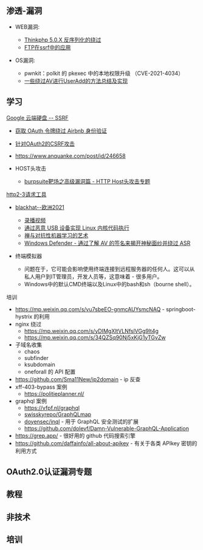 ## 渗透-漏洞

- WEB漏洞:
  - [Thinkphp 5.0.X 反序列化的绕过](https://www.anquanke.com/post/id/265355#h2-8)
  - [FTP在ssrf中的应用](https://zhuanlan.zhihu.com/p/403107001)


- OS漏洞:
  - pwnkit：polkit 的 pkexec 中的本地权限升级 （CVE-2021-4034）
  - [一些绕过AV进行UserAdd的方法总结及实现](https://www.anquanke.com/post/id/264890)

## 学习

[Google 云端硬盘 -- SSRF](https://github.com/httpvoid/writeups/blob/main/Hacking-Google-Drive-Integrations.md)
 - [窃取 OAuth 令牌绕过 Airbnb 身份验证](https://zhuanlan.zhihu.com/p/27611465)
 - [针对OAuth2的CSRF攻击](https://www.jianshu.com/p/c7c8f51713b6)
 - https://www.anquanke.com/post/id/246658

- HOST头攻击
  - [burpsuite靶场之高级漏洞篇 - HTTP Host头攻击专题](https://www.anquanke.com/post/id/246515)

[http2-3请求工具](https://github.com/neex/http2smugl)


- [blackhat--欧洲2021](https://www.blackhat.com/eu-21/briefings/schedule/)
  - [录播视频](https://www.youtube.com/playlist?list=PLH15HpR5qRsW62N-GLRb1q56Zr7sm10rF)
  - [通过恶意 USB 设备实现 Linux 内核代码执行](https://www.blackhat.com/eu-21/briefings/schedule/#achieving-linux-kernel-code-execution-through-a-malicious-usb-device-24776)
  - [禅与对抗性机器学习的艺术](https://www.blackhat.com/eu-21/briefings/schedule/#zen-and-the-art-of-adversarial-machine-learning-24746)
  - [Windows Defender - 通过了解 AV 的签名来揭开神秘面纱并绕过 ASR](https://www.blackhat.com/eu-21/briefings/schedule/#windows-defender---demystifying-and-bypassing-asr-by-understanding-the-avs-signatures-24866)


- 终端模拟器

  - 问题在于，它可能会影响使用终端连接到远程服务器的任何人。这可以从私人用户到IT管理员，开发人员等，这意味着 - 很多用户。
  - Windows中的默认CMD终端以及Linux中的bash和sh（bourne shell）。



培训
- https://mp.weixin.qq.com/s/vu7sbeEO-gnmcAUYsmcNAQ - springboot-hystrix 的利用
- nginx 绕过
    - https://mp.weixin.qq.com/s/yDIMgXltVLNfslVGg9lt4g
    - https://mp.weixin.qq.com/s/34QZSq90Nj5xKjG1yTGvZw
- 子域名收集
    - chaos
    - subfinder
    - ksubdomain
    - oneforall 的 API 配置
- https://github.com/Sma11New/ip2domain - ip 反查
- xff-403-bypass 案例
    - https://politieplanner.nl/
- graphql 案例
    - https://vfpf.nl/graphql
    - [swisskyrepo/GraphQLmap](https://github.com/swisskyrepo/GraphQLmap)
    - [doyensec/inql](https://github.com/doyensec/inql) - 用于 GraphQL 安全测试的扩展
    - https://github.com/dolevf/Damn-Vulnerable-GraphQL-Application
- https://grep.app/ - 很好用的 github 代码搜索引擎
- https://github.com/daffainfo/all-about-apikey - 有关于各类 APIkey 密钥的利用方式

## OAuth2.0认证漏洞专题


## 教程





## 非技术




## 培训



